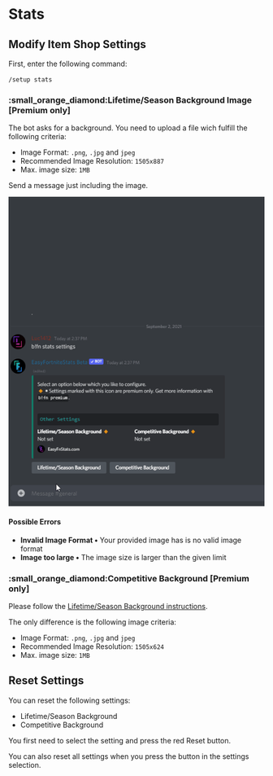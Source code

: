 # Stats

## Modify Item Shop Settings

First, enter the following command:

```
/setup stats
```

### :small\_orange\_diamond:Lifetime/Season Background Image \[Premium only]

The bot asks for a background. You need to upload a file wich fulfill the following criteria:

* Image Format: `.png`, `.jpg` and `jpeg`
* Recommended Image Resolution: `1505x887`
* Max. image size: `1MB`

&#x20;Send a message just including the image.

![](../.gitbook/assets/cvqr5JKCSn.gif)

#### Possible Errors

* **Invalid Image Format •** Your provided image has is no valid image format
* **Image too large •** The image size is larger than the given limit

### :small\_orange\_diamond:Competitive Background \[Premium only]&#x20;

Please follow the [Lifetime/Season Background instructions](stats.md#lifetime-season-background-image-premium-only).

The only difference is the following image criteria:

* Image Format: `.png`, `.jpg` and `jpeg`
* Recommended Image Resolution: `1505x624`
* Max. image size: `1MB`

## Reset Settings

You can reset the following settings:

* Lifetime/Season Background
* Competitive Background

You first need to select the setting and press the red Reset button.

You can also reset all settings when you press the button in the settings selection.
